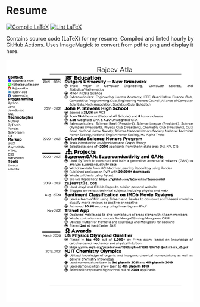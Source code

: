 # Resume
[![Compile LaTeX](https://github.com/RajeevAtla/resume/actions/workflows/compile.yml/badge.svg)](https://github.com/RajeevAtla/resume/actions/workflows/compile.yml)
[![Lint LaTeX](https://github.com/RajeevAtla/resume/actions/workflows/lint.yml/badge.svg)](https://github.com/RajeevAtla/resume/actions/workflows/lint.yml)

Contains source code (LaTeX) for my resume.
Compiled and linted hourly by GitHub Actions.
Uses ImageMagick to convert from pdf to png and display it here.

![Resume](/resume.jpg "Resume")
